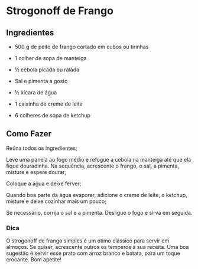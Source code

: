 # **Strogonoff de Frango**## Ingredientes - 500 g de peito de frango cortado em cubos ou tirinhas - 1 colher de sopa de manteiga - ½ cebola picada ou ralada - Sal e pimenta a gosto - ½ xícara de água - 1 caixinha de creme de leite - 6 colheres de sopa de ketchup## Como FazerReúna todos os ingredientes;Leve uma panela ao fogo médio e refogue a cebola na manteiga até que ela fique douradinha. Na sequência, acrescente o frango, o sal, a pimenta, misture e espere dourar;Coloque a água e deixe ferver;Quando boa parte da água evaporar, adicione o creme de leite, o ketchup, misture e deixe cozinhar mais um pouco;Se necessário, corrija o sal e a pimenta. Desligue o fogo e sirva em seguida.### DicaO strogonoff de frango simples é um ótimo clássico para servir em almoços. Se quiser, acrescente outros os temperos à sua receita. Uma boa sugestão é servir esse prato com arroz branco e batata, para um toque crocante. Bom apetite!